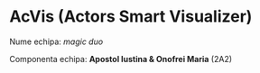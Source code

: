 # AcVis (Actors Smart Visualizer)

Nume echipa: _magic duo_

Componenta echipa: __Apostol Iustina & Onofrei Maria__ (2A2)
